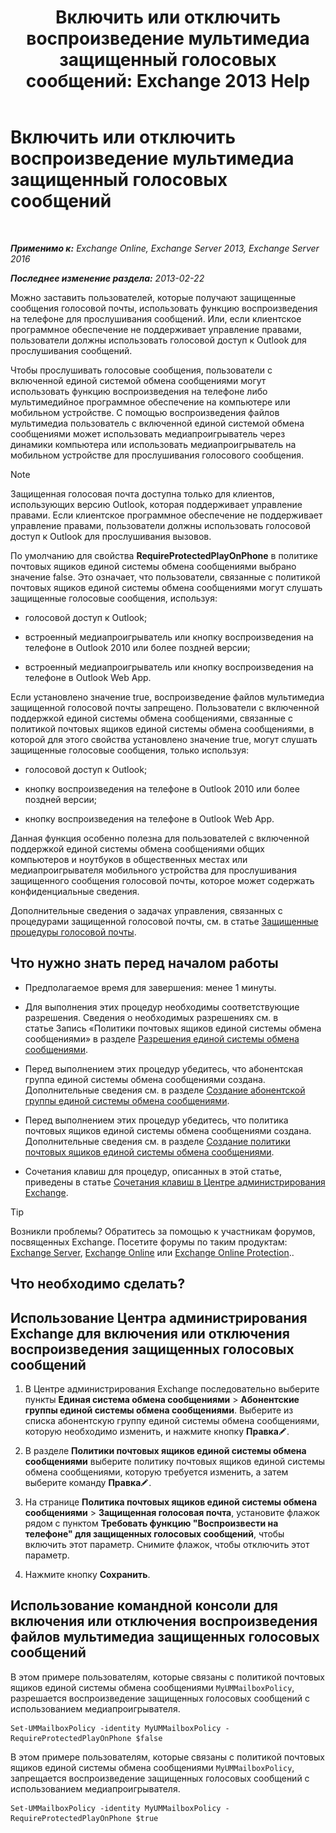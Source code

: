 ﻿---
title: 'Включить или отключить воспроизведение мультимедиа защищенный голосовых сообщений: Exchange 2013 Help'
TOCTitle: Включить или отключить воспроизведение мультимедиа защищенный голосовых сообщений
ms:assetid: 3c33370c-4262-42b1-8d83-d61fc7c426cd
ms:mtpsurl: https://technet.microsoft.com/ru-ru/library/Ee423543(v=EXCHG.150)
ms:contentKeyID: 52059128
ms.date: 05/22/2018
mtps_version: v=EXCHG.150
ms.translationtype: MT
---

# Включить или отключить воспроизведение мультимедиа защищенный голосовых сообщений

 

_**Применимо к:** Exchange Online, Exchange Server 2013, Exchange Server 2016_

_**Последнее изменение раздела:** 2013-02-22_

Можно заставить пользователей, которые получают защищенные сообщения голосовой почты, использовать функцию воспроизведения на телефоне для прослушивания сообщений. Или, если клиентское программное обеспечение не поддерживает управление правами, пользователи должны использовать голосовой доступ к Outlook для прослушивания сообщений.

Чтобы прослушивать голосовые сообщения, пользователи с включенной единой системой обмена сообщениями могут использовать функцию воспроизведения на телефоне либо мультимедийное программное обеспечение на компьютере или мобильном устройстве. С помощью воспроизведения файлов мультимедиа пользователь с включенной единой системой обмена сообщениями может использовать медиапроигрыватель через динамики компьютера или использовать медиапроигрыватель на мобильном устройстве для прослушивания голосового сообщения.

> [!NOTE]  
> Защищенная голосовая почта доступна только для клиентов, использующих версию Outlook, которая поддерживает управление правами. Если клиентское программное обеспечение не поддерживает управление правами, пользователи должны использовать голосовой доступ к Outlook для прослушивания вызовов.


По умолчанию для свойства **RequireProtectedPlayOnPhone** в политике почтовых ящиков единой системы обмена сообщениями выбрано значение false. Это означает, что пользователи, связанные с политикой почтовых ящиков единой системы обмена сообщениями могут слушать защищенные голосовые сообщения, используя:

  - голосовой доступ к Outlook;

  - встроенный медиапроигрыватель или кнопку воспроизведения на телефоне в Outlook 2010 или более поздней версии;

  - встроенный медиапроигрыватель или кнопку воспроизведения на телефоне в Outlook Web App.

Если установлено значение true, воспроизведение файлов мультимедиа защищенной голосовой почты запрещено. Пользователи с включенной поддержкой единой системы обмена сообщениями, связанные с политикой почтовых ящиков единой системы обмена сообщениями, в которой для этого свойства установлено значение true, могут слушать защищенные голосовые сообщения, только используя:

  - голосовой доступ к Outlook;

  - кнопку воспроизведения на телефоне в Outlook 2010 или более поздней версии;

  - кнопку воспроизведения на телефоне в Outlook Web App.

Данная функция особенно полезна для пользователей с включенной поддержкой единой системы обмена сообщениями общих компьютеров и ноутбуков в общественных местах или медиапроигрывателя мобильного устройства для прослушивания защищенного сообщения голосовой почты, которое может содержать конфиденциальные сведения.

Дополнительные сведения о задачах управления, связанных с процедурами защищенной голосовой почты, см. в статье [Защищенные процедуры голосовой почты](protected-voice-mail-procedures-exchange-2013-help.md).

## Что нужно знать перед началом работы

  - Предполагаемое время для завершения: менее 1 минуты.

  - Для выполнения этих процедур необходимы соответствующие разрешения. Сведения о необходимых разрешениях см. в статье Запись «Политики почтовых ящиков единой системы обмена сообщениями» в разделе [Разрешения единой системы обмена сообщениями](unified-messaging-permissions-exchange-2013-help.md).

  - Перед выполнением этих процедур убедитесь, что абонентская группа единой системы обмена сообщениями создана. Дополнительные сведения см. в разделе [Создание абонентской группы единой системы обмена сообщениями](create-a-um-dial-plan-exchange-2013-help.md).

  - Перед выполнением этих процедур убедитесь, что политика почтовых ящиков единой системы обмена сообщениями создана. Дополнительные сведения см. в разделе [Создание политики почтовых ящиков единой системы обмена сообщениями](create-a-um-mailbox-policy-exchange-2013-help.md).

  - Сочетания клавиш для процедур, описанных в этой статье, приведены в статье [Сочетания клавиш в Центре администрирования Exchange](keyboard-shortcuts-in-the-exchange-admin-center-exchange-online-protection-help.md).

> [!TIP]  
> Возникли проблемы? Обратитесь за помощью к участникам форумов, посвященных Exchange. Посетите форумы по таким продуктам: <a href="https://go.microsoft.com/fwlink/p/?linkid=60612">Exchange Server</a>, <a href="https://go.microsoft.com/fwlink/p/?linkid=267542">Exchange Online</a> или <a href="https://go.microsoft.com/fwlink/p/?linkid=285351">Exchange Online Protection</a>..


## Что необходимо сделать?

## Использование Центра администрирования Exchange для включения или отключения воспроизведения защищенных голосовых сообщений

1.  В Центре администрирования Exchange последовательно выберите пункты **Единая система обмена сообщениями** \> **Абонентские группы единой системы обмена сообщениями**. Выберите из списка абонентскую группу единой системы обмена сообщениями, которую необходимо изменить, и нажмите кнопку **Правка**![Значок редактирования](images/Bb124582.6f53ccb2-1f13-4c02-bea0-30690e6ea71d(EXCHG.150).gif "Значок редактирования").

2.  В разделе **Политики почтовых ящиков единой системы обмена сообщениями** выберите политику почтовых ящиков единой системы обмена сообщениями, которую требуется изменить, а затем выберите команду **Правка**![Значок редактирования](images/Bb124582.6f53ccb2-1f13-4c02-bea0-30690e6ea71d(EXCHG.150).gif "Значок редактирования").

3.  На странице **Политика почтовых ящиков единой системы обмена сообщениями** \> **Защищенная голосовая почта**, установите флажок рядом с пунктом **Требовать функцию "Воспроизвести на телефоне" для защищенных голосовых сообщений**, чтобы включить этот параметр. Снимите флажок, чтобы отключить этот параметр.

4.  Нажмите кнопку **Сохранить**.

## Использование командной консоли для включения или отключения воспроизведения файлов мультимедиа защищенных голосовых сообщений

В этом примере пользователям, которые связаны с политикой почтовых ящиков единой системы обмена сообщениями `MyUMMailboxPolicy`, разрешается воспроизведение защищенных голосовых сообщений с использованием медиапроигрывателя.

    Set-UMMailboxPolicy -identity MyUMMailboxPolicy -RequireProtectedPlayOnPhone $false

В этом примере пользователям, которые связаны с политикой почтовых ящиков единой системы обмена сообщениями `MyUMMailboxPolicy`, запрещается воспроизведение защищенных голосовых сообщений с использованием медиапроигрывателя.

    Set-UMMailboxPolicy -identity MyUMMailboxPolicy -RequireProtectedPlayOnPhone $true

